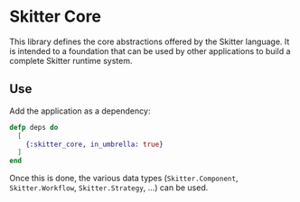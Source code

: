 # Skitter Core

This library defines the core abstractions offered by the Skitter language. It
is intended to a foundation that can be used by other applications to build a
complete Skitter runtime system.

## Use

Add the application as a dependency:

```elixir
defp deps do
  [
    {:skitter_core, in_umbrella: true}
  ]
end
```

Once this is done, the various data types (`Skitter.Component`,
`Skitter.Workflow`, `Skitter.Strategy`, …) can be used.
